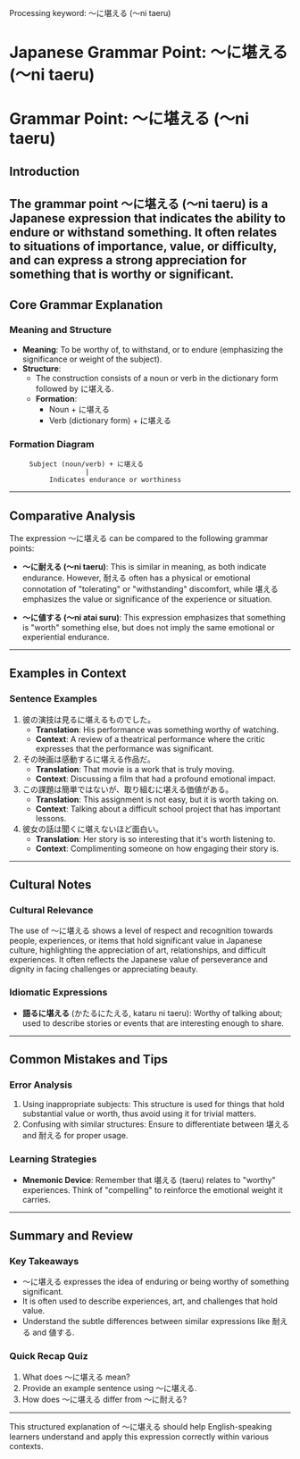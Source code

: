 Processing keyword: ～に堪える (～ni taeru)
# Japanese Grammar Point: ～に堪える (～ni taeru)
# Grammar Point: ～に堪える (～ni taeru)
## Introduction
The grammar point ～に堪える (～ni taeru) is a Japanese expression that indicates the ability to endure or withstand something. It often relates to situations of importance, value, or difficulty, and can express a strong appreciation for something that is worthy or significant.
---
## Core Grammar Explanation
### Meaning and Structure
- **Meaning**: To be worthy of, to withstand, or to endure (emphasizing the significance or weight of the subject).
- **Structure**: 
  - The construction consists of a noun or verb in the dictionary form followed by に堪える.
  - **Formation**: 
    - Noun + に堪える 
    - Verb (dictionary form) + に堪える 
### Formation Diagram
```plaintext
     Subject (noun/verb) + に堪える
                   |
          Indicates endurance or worthiness
```
---
## Comparative Analysis
The expression ～に堪える can be compared to the following grammar points:
- **～に耐える (～ni taeru)**: This is similar in meaning, as both indicate endurance. However, 耐える often has a physical or emotional connotation of "tolerating" or "withstanding" discomfort, while 堪える emphasizes the value or significance of the experience or situation.
  
- **～に値する (～ni atai suru)**: This expression emphasizes that something is "worth" something else, but does not imply the same emotional or experiential endurance.
---
## Examples in Context
### Sentence Examples
1. 彼の演技は見るに堪えるものでした。
   - **Translation**: His performance was something worthy of watching.
   - **Context**: A review of a theatrical performance where the critic expresses that the performance was significant.
2. その映画は感動するに堪える作品だ。
   - **Translation**: That movie is a work that is truly moving.
   - **Context**: Discussing a film that had a profound emotional impact.
3. この課題は簡単ではないが、取り組むに堪える価値がある。
   - **Translation**: This assignment is not easy, but it is worth taking on.
   - **Context**: Talking about a difficult school project that has important lessons.
4. 彼女の話は聞くに堪えないほど面白い。
   - **Translation**: Her story is so interesting that it's worth listening to.
   - **Context**: Complimenting someone on how engaging their story is.
---
## Cultural Notes
### Cultural Relevance
The use of ～に堪える shows a level of respect and recognition towards people, experiences, or items that hold significant value in Japanese culture, highlighting the appreciation of art, relationships, and difficult experiences. It often reflects the Japanese value of perseverance and dignity in facing challenges or appreciating beauty.
### Idiomatic Expressions
- **語るに堪える** (かたるにたえる, kataru ni taeru): Worthy of talking about; used to describe stories or events that are interesting enough to share.
---
## Common Mistakes and Tips
### Error Analysis
1. Using inappropriate subjects: This structure is used for things that hold substantial value or worth, thus avoid using it for trivial matters.
2. Confusing with similar structures: Ensure to differentiate between 堪える and 耐える for proper usage.
### Learning Strategies
- **Mnemonic Device**: Remember that 堪える (taeru) relates to "worthy" experiences. Think of "compelling" to reinforce the emotional weight it carries.
---
## Summary and Review
### Key Takeaways
- ～に堪える expresses the idea of enduring or being worthy of something significant.
- It is often used to describe experiences, art, and challenges that hold value.
- Understand the subtle differences between similar expressions like 耐える and 値する.
### Quick Recap Quiz
1. What does ～に堪える mean?
2. Provide an example sentence using ～に堪える.
3. How does ～に堪える differ from ～に耐える?
---
This structured explanation of ～に堪える should help English-speaking learners understand and apply this expression correctly within various contexts.
